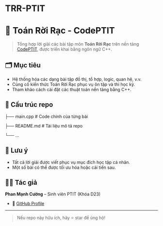 # TRR-PTIT
# 📘 Toán Rời Rạc - CodePTIT

> Tổng hợp lời giải các bài tập môn **Toán Rời Rạc** trên nền tảng [CodePTIT](https://code.ptit.edu.vn/), được triển khai bằng ngôn ngữ C++.

## 🗂️ Mục tiêu

- Hệ thống hóa các dạng bài tập đồ thị, tổ hợp, logic, quan hệ, v.v.
- Củng cố kiến thức Toán Rời Rạc phục vụ ôn tập và thi học kỳ.
- Tham khảo cách cài đặt các thuật toán nền tảng bằng C++.

## 📁 Cấu trúc repo

├── main.cpp # Code chính của từng bài

├── README.md # Tài liệu mô tả repo

└── ...

## 📌 Lưu ý

- Tất cả lời giải được viết phục vụ mục đích học tập cá nhân.
- Một số bài có thể được tối ưu hóa hoặc cải tiến sau.

## 👨‍💻 Tác giả

**Phan Mạnh Cường** – Sinh viên PTIT (Khóa D23) 
- 🔗 [GitHub Profile](https://github.com/phanmanhcuongdev)

---

> Nếu repo này hữu ích, hãy ⭐️ star để ủng hộ!
